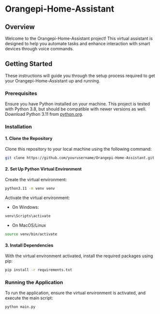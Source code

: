 # Orangepi-Home-Assistant

## Overview
Welcome to the Orangepi-Home-Assistant project! This virtual assistant is designed to help you automate tasks and enhance interaction with smart devices through voice commands.

## Getting Started

These instructions will guide you through the setup process required to get your Orangepi-Home-Assistant up and running.

### Prerequisites

Ensure you have Python installed on your machine. This project is tested with Python 3.8, but should be compatible with newer versions as well. Download Python 3.11 from [python.org](https://www.python.org/downloads/).

### Installation

#### 1. Clone the Repository

Clone this repository to your local machine using the following command:

```bash
git clone https://github.com/yourusername/Orangepi-Home-Assistant.git
````

#### 2. Set Up Python Virtual Environment

Create the virtual environment:

```bash
python3.11 -m venv venv
```

Activate the virtual environment:

- On Windows:

```bash
venv\Scripts\activate
```

- On MacOS/Linux

```bash
source venv/bin/activate
```

#### 3. Install Dependencies

With the virtual environment activated, install the required packages using pip:

```bash
pip install -r requirements.txt
````

### Running the Application

To run the application, ensure the virtual environment is activated, and execute the main script:

```bash
python main.py
```
